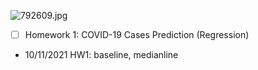 ![792609.jpg](https://i.loli.net/2021/03/20/ZaONdTPxWmL7ASo.jpg)

- [ ] Homework 1: COVID-19 Cases Prediction (Regression)

- 10/11/2021
 HW1: baseline, medianline
